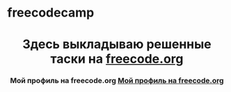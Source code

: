 # freecodecamp

<h1 align="center">Здесь выкладываю решенные таски на <a href="https://www.freecodecamp.org/">freecode.org</a></h1>

<h3 align="center">Мой профиль на freecode.org <a href="https://www.freecodecamp.org/MikeSab">Мой профиль на freecode.org</a></h3>
